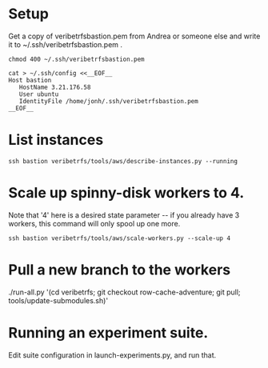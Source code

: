 # Setup

Get a copy of veribetrfsbastion.pem from Andrea or someone else
and write it to ~/.ssh/veribetrfsbastion.pem .

```
chmod 400 ~/.ssh/veribetrfsbastion.pem

cat > ~/.ssh/config <<__EOF__
Host bastion
   HostName 3.21.176.58
   User ubuntu
   IdentityFile /home/jonh/.ssh/veribetrfsbastion.pem
__EOF__
```

# List instances
```
ssh bastion veribetrfs/tools/aws/describe-instances.py --running
```

# Scale up spinny-disk workers to 4.
Note that '4' here is a desired state parameter -- if you already
have 3 workers, this command will only spool up one more.
```
ssh bastion veribetrfs/tools/aws/scale-workers.py --scale-up 4
```

# Pull a new branch to the workers
./run-all.py '(cd veribetrfs; git checkout row-cache-adventure; git pull; tools/update-submodules.sh)'

# Running an experiment suite.
Edit suite configuration in launch-experiments.py, and run that.

